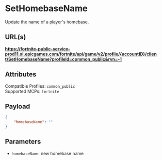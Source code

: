 # SetHomebaseName
Update the name of a player's homebase.

## URL(s)
**https://fortnite-public-service-prod11.ol.epicgames.com/fortnite/api/game/v2/profile/{accountID}/client/SetHomebaseName?profileId=common_public&rvn=-1**

## Attributes
Compatible Profiles: `common_public`  
Supported MCPs: `fortnite`

## Payload
```json
{
    "homebaseName": ""
}
```

## Parameters
- `homebaseName`: new homebase name
